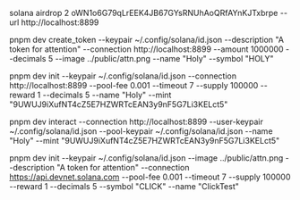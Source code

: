 solana airdrop 2 oWN1o6G79qLrEEK4JB67GYsRNUhAoQRfAYnKJTxbrpe --url http://localhost:8899

pnpm dev create_token --keypair ~/.config/solana/id.json --description "A token for attention" --connection http://localhost:8899 --amount 1000000 --decimals 5 --image ../public/attn.png --name "Holy" --symbol "HOLY"

pnpm dev init --keypair ~/.config/solana/id.json --connection http://localhost:8899 --pool-fee 0.001 --timeout 7 --supply 100000 --reward 1 --decimals 5 --name "Holy" --mint "9UWUJ9iXufNT4cZ5E7HZWRTcEAN3y9nF5G7Li3KELct5"

pnpm dev interact --connection http://localhost:8899 --user-keypair ~/.config/solana/id.json --pool-keypair ~/.config/solana/id.json --name "Holy" --mint "9UWUJ9iXufNT4cZ5E7HZWRTcEAN3y9nF5G7Li3KELct5"

pnpm dev init --keypair ~/.config/solana/id.json --image ../public/attn.png --description "A token for attention" --connection https://api.devnet.solana.com --pool-fee 0.001 --timeout 7 --supply 100000 --reward 1 --decimals 5 --symbol "CLICK" --name "ClickTest"